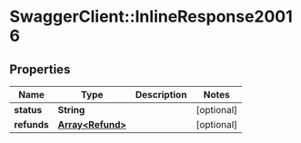 # SwaggerClient::InlineResponse20016

## Properties
Name | Type | Description | Notes
------------ | ------------- | ------------- | -------------
**status** | **String** |  | [optional] 
**refunds** | [**Array&lt;Refund&gt;**](Refund.md) |  | [optional] 


